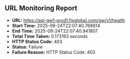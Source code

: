 ## URL Monitoring Report

- **URL:** https://api-gw1-prod1.fisglobal.com/gw/v1/health
- **Start Time:** 2025-09-24T22:07:40.768614
- **End Time:** 2025-09-24T22:07:40.941807
- **Total Time Taken:** 0.173193 seconds
- **HTTP Status Code:** 403
- **Status:** Failure
- **Failure Reason:** HTTP Status Code: 403
